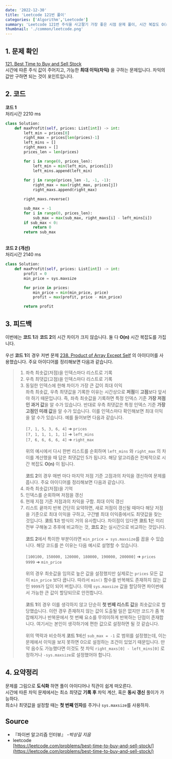 ```yaml
---
date: '2022-12-30'
title: 'Leetcode 121번 풀이'
categories: ['Algorithm','Leetcode']
summary: 'Leetcode 121번 주식을 사고팔기 가장 좋은 시점 문제 풀이, 시간 복잡도 O(n)'
thumbnail: './common/leetcode.png'
---
```

## 1. 문제 확인

[121. Best Time to Buy and Sell Stock](https://leetcode.com/problems/best-time-to-buy-and-sell-stock/)
\
시간에 따른 주식 값이 주어지고, 가능한 **최대 이익(차익)** 을 구하는 문제입니다. 차익의 값만 구하면 되는 것이 포인트입니다.

## 2. 코드

**코드 1**  
처리시간 2210 ms
```py
class Solution:
    def maxProfit(self, prices: List[int]) -> int:
        left_min = prices[0]
        right_max = prices[len(prices)-1]
        left_mins = []
        right_maxs = []
        prices_len = len(prices)

        for i in range(0, prices_len):
            left_min = min(left_min, prices[i])
            left_mins.append(left_min)
            
        for j in range(prices_len -1, -1, -1):
            right_max = max(right_max, prices[j])
            right_maxs.append(right_max)

        right_maxs.reverse()

        sub_max = -1
        for i in range(0, prices_len):
            sub_max = max(sub_max, right_maxs[i] - left_mins[i])
        if sub_max < 0:
            return 0
        return sub_max
```
\
**코드 2 (개선)**  
처리시간 2140 ms
```py
class Solution:
    def maxProfit(self, prices: List[int]) -> int:
        profit = 0
        min_price = sys.maxsize

        for price in prices:
            min_price = min(min_price, price)
            profit = max(profit, price - min_price)

        return profit
```

## 3. 피드백

이번에는 **코드 1**과 **코드 2**의 시간 차이가 크지 않습니다. 둘 다 **O(n)** 시간 복잡도를 가집니다.  
\
우선 **코드 1**의 경우 저번 문제 [238. Product of Array Except Self](https://yangdongs.web.app/leetcode-238-explanation/) 의 아이디어를 사용했습니다. 주요 아이디어를 정리해보면 다음과 같습니다.
> 1. 좌측 최솟값(저점)을 인덱스마다 리스트로 기록  
> 2. 우측 최댓값(고점)을 인덱스마다 리스트로 기록  
> 3. 동일한 인덱스에 한해 차이가 가장 큰 값이 최대 이익  
좌측 최솟값, 우측 최댓값을 기록한 이유는 시간상으로 **저점**이 **고점**보다 앞서야 하기 때문입니다. 즉, 좌측 최솟값을 기록하면 특정 인덱스 기준 **가장 저점인 과거 값**을 알 수가 있습니다. 반대로 우측 최댓값은 특정 인덱스 기준 **가장 고점인 미래 값**을 알 수가 있습니다. 이를 인덱스마다 확인해보면 최대 이익을 알 수가 있습니다. 예를 들어보면 다음과 같습니다.  
\
`[7, 1, 5, 3, 6, 4]` ➜ `prices`  
`[7, 1, 1, 1, 1, 1]` ➜ `left_mins`  
`[7, 6, 6, 6, 6, 4]` ➜ `right_max`  
\
위의 예시에서 다시 한번 리스트를 순회하며 `left_mins` 와 `right_max` 의 차이를 계산했을 때 답은 최댓값인 5가 됩니다. 해당 알고리즘은 전체적으로 시간 복잡도 **O(n)** 이 됩니다.  
\
**코드 2**의 경우 매번 마다 마지막 저점 기준 고점과의 차익을 갱신하여 문제를 풉니다. 주요 아이디어를 정리해보면 다음과 같습니다.  
> 1. 좌측 최솟값(저점)을 기억 
> 2. 인덱스를 순회하며 저점을 갱신
> 3. 현재 지점 기준 저점과의 차익을 구함. 최대 이익 갱신
> 4. 리스트 끝까지 반복
간단히 요약하면, 새로 저점이 갱신될 때마다 해당 저점을 기준으로 최대 이익을 구하고, 구간별 최대 이익중에서도 최댓값을 찾는 것입니다. **코드 1**과 방식이 거의 유사합니다. 차이점이 있다면 **코드 1**은 미리 전부 구해놓고 추후에 비교하는 것, **코드 2**는 실시간으로 비교하는 것입니다.  
\
**코드 2**에서 특이한 부분이라면 `min_price = sys.maxsize`를 꼽을 수 있습니다. 해당 코드를 쓴 이유는 다음 예시로 설명할 수 있습니다.  
\
`[100100, 150000, 120000, 180000, 190000, 200000]` ➜ `prices`  
`9999` ➜ `min_price`  
\
위의 경우 최솟값을 임의로 높은 값을 설정했지만 실제로는 `prices` 모든 값이 `min_price` 보다 큽니다. 따라서 `min()` 함수를 반복해도 존재하지 않는 값인 `9999`가 답이 되어 버립니다. 이때 `sys.maxsize` 값을 할당하면 파이썬에서 가능한 큰 값이 할당되므로 안전합니다.  
\
**코드 1**의 경우 이를 생각하지 않고 단순히 **첫 번째 리스트 값**을 최솟값으로 할당했습니다. 이런 경우 존재하지 않는 값이 도출될 일은 없지만 코드가 좀 복잡해지거나 반복문에서 첫 번째 요소를 무의미하게 반복하는 단점이 존재합니다. 여기서는 본인이 생각하기에 편한 값으로 설정하면 될 것 같습니다.  
\
위의 맥락과 비슷하게 **코드 1**에선 `sub_max = -1` 로 범위를 설정했는데, 이는 문제에서 이익을 보지 못하면 0으로 설정하는 조건이 있었기 때문입니다. 만약 음수도 가능했다면 이것도 첫 차익 `right_maxs[0] - left_mins[0]` 로 정하거나 `-sys.maxsize`로 설정했어야 합니다.

## 4. 요약정리

문제를 그림으로 **도식화** 하면 풀이 아이디어나 직관이 쉽게 떠오른다.  
시간에 따른 차익 문제에서는 최소 최댓값 **기록 후** 차익 계산, 혹은 **동시 갱신** 풀이가 가능하다.  
최소나 최댓값을 설정할 때는 **첫 번째 인자**를 주거나 `sys.maxsize`를 사용하자.

## Source

- 『파이썬 알고리즘 인터뷰』 *-박상길 지음*
- leetcode  
  [https://leetcode.com/problems/best-time-to-buy-and-sell-stock/](https://leetcode.com/problems/best-time-to-buy-and-sell-stock/)
